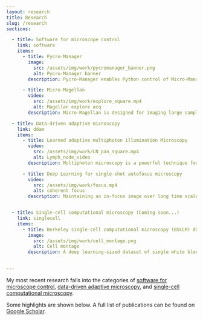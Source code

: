 ```yaml
---
layout: research
title: Research
slug: /research
sections:

  - title: Software for microscope control
    link: software
    items:
      - title: Pycro-Manager
        image:
          src: /assets/img/work/pycromanager_banner.png
          alt: Pycro-Manager banner
        description: Pycro-Manager enables Python control of Micro-Manager (an open-source microscopy control software) as well as providing a simple interface for the development of customized experiments using complex, automated microscopes. It is built to handle the requirements of modern, data-intensive microscopy, and it provides capabilities for integrating real-time image processing for adaptive experiments. It is compatible with hundreds of microscope components and full microscopes. <br /> (<a href="https://pycro-manager.readthedocs.io/en/latest/">documentation</a>) (<a href="https://doi.org/10.1038">paper</a>) (<a href="https://github.com/micro-manager/pycro-manager">code</a>)

      - title: Micro-Magellan
        video:
          src: /assets/img/work/explore_square.mp4
          alt: Magellan explore acq
        description: Micro-Magellan is designed for imaging large samples that span multiple fields of view (e.g. 3D samples, whole slides, multi-well plates). It provides a graphical user interface for navigating around samples in X,Y, and Z and for defining and imaging arbitrarily shaped regions of interest. It is integrated with Pycro-manager, which enables hybrid GUI-code applications like manually controlling data acquisition through the while having custom Python code processing image data on-the-fly. <br /> (<a href="">documentation</a>) (<a href="">paper</a>) (<a href="">code</a>)

  - title: Data-driven adaptive microscopy
    link: ddam
    items:
      - title: Learned adaptive multiphoton illumination Microscopy
        video:
          src: /assets/img/work/LN_pan_square.mp4
          alt: Lymph_node_video
        description: Multiphoton microscopy is a powerful technique for deep in vivo imaging in scattering samples. However, it requires precise, sample-dependent increases in excitation power with depth in order to maintain signal while minimizing photodamage. We show that cells with identical fluorescent labels imaged in situ can be used to train a physics-based machine learning model that solves this problem. After this training has been performed, the correct illumination power can be predicted and adaptively adjusted at each point in a 3D volume on subsequent samples as a function of the sample’s shape, without the need for specialized fluorescent labelling. We use this technique for in vivo imaging of immune responses in mouse lymph nodes following vaccination, with imaging volumes 2 orders of magnitude larger than previously reported. We achieve visualization of physiologically realistic numbers of antigen-specific T cells for the first time, and demonstrate changes in the global organization and motility of dendritic cell networks during the early stages of the immune response. <br /> (<a href="https://doi.org/10.1038">paper</a>)  (<a href="https://pycro-manager.readthedocs.io/en/latest/application_notebooks/Learned_adaptive_multiphoton_illumination.html">tutorial</a>)  (<a href="https://doi.org/10.6084/m9.figshare.12841781">data</a>)

      - title: Deep Learning for single-shot autofocus microscopy
        video:
          src: /assets/img/work/focus.mp4
          alt: coherent focus
        description: Maintaining an in-focus image over long time scales is an essential and nontrivial task for a variety of microscopy applications. Here, we describe a fast, robust autofocusing method compatible with a wide range of existing microscopes. It requires only the addition of one or a few off-axis illumination sources (e.g., LEDs), and can predict the focus correction from a single image with this illumination. We designed a neural network architecture, the fully connected Fourier neural network (FCFNN), that exploits an understanding of the physics of the illumination to make accurate predictions with 2–3 orders of magnitude fewer learned parameters and less memory usage than existing state-of-the-art architectures, allowing it to be trained without any specialized hardware. This technique provides fast, inexpensive autofocus capabilities compatible with a variety of microscopes. <br /> (<a href="https://doi.org/10.1364/OPTICA.6.000794">paper</a>) (<a href="https://pycro-manager.readthedocs.io/en/latest/application_notebooks/Single_shot_autofocus_pycromanager.html">tutorial</a>) (<a href="https://github.com/henrypinkard/DeepAutofocus">code</a>)


  - title: Single-cell computational microscopy (Coming soon...)
    link: singlecell
    items:
      - title: Berkeley single-cell computational microscopy (BSCCM) dataset
        image: 
          src: /assets/img/work/cell_montage.png
          alt: Cell montage
        description: A deep learning-sized dataset of single white blood cells under a variety of illumination conditions. Coming soon...
        

--- 
```



My most recent research falls into the categories of <a href="#software">software for microscope control</a>, <a href="#ddam">data-driven adaptive microscopy</a>, and <a href="#singlecell">single-cell computational microscopy</a>.

Some highlights are shown below. A full list of publications can be found on
<a href="https://scholar.google.com/citations?user=-CpByXMAAAAJ&hl=en">Google Scholar</a>.
<br />
<br />
